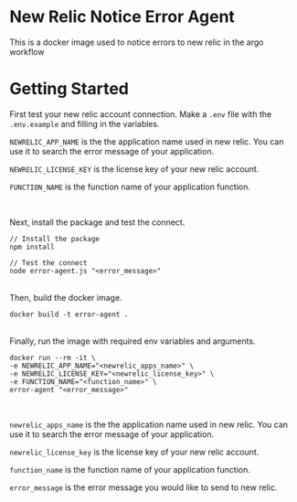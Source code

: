 # New Relic Notice Error Agent
This is a docker image used to notice errors to new relic in the argo workflow
<br />
# Getting Started
First test your new relic account connection. Make a `.env` file with the `.env.example` and filling in the variables.


`NEWRELIC_APP_NAME` is the the application name used in new relic. You can use it to search the error message of your application.

`NEWRELIC_LICENSE_KEY` is the license key of your new relic account.

`FUNCTION_NAME` is the function name of your application function.

<br />

Next, install the package and test the connect.

```
// Install the package
npm install

// Test the connect
node error-agent.js "<error_message>"
```
<br />
Then, build the docker image.

```
docker build -t error-agent .
```
<br />
Finally, run the image with required env variables and arguments.

```
docker run --rm -it \
-e NEWRELIC_APP_NAME="<newrelic_apps_name>" \
-e NEWRELIC_LICENSE_KEY="<newrelic_license_key>" \
-e FUNCTION_NAME="<function_name>" \
error-agent "<error_message>"
```
<br />

`newrelic_apps_name` is the the application name used in new relic. You can use it to search the error message of your application.

`newrelic_license_key` is the license key of your new relic account.

`function_name` is the function name of your application function.

`error_message` is the error message you would like to send to new relic. 
